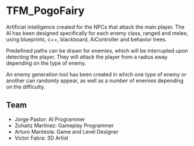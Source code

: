 # TFM_PogoFairy


Artificial intelligence created for the NPCs that attack the main player. The AI has been designed specifically for each enemy class, ranged and melee, using blueprints, c++, blackboard, AiController and behavior trees.

Predefined paths can be drawn for enemies, which will be interrupted upon detecting the player. They will attack the player from a radius away depending on the type of enemy.

An enemy generation tool has been created in which one type of enemy or another can randomly appear, as well as a number of enemies depending on the difficulty.


 
## Team
- Jorge Pastor: AI Programmer
- Zuhaitz Martínez: Gameplay Programmer
- Arturo Manteola: Game and Level Designer
- Victor Fabra: 3D Artist

